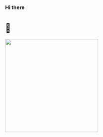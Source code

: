 ### Hi there
# 👋
 <img
      style="width: 300px"
      src="https://i.pinimg.com/originals/cd/59/d6/cd59d626dc86397fe45080e6e9c7027d.gif"
    />
<!--
**AkmaljonYusupov/AkmaljonYusupov** is a ✨ _special_ ✨ repository because its `README.md` (this file) appears on your GitHub profile.

Here are some ideas to get you started:

- 🔭 I’m currently working on ...
- 🌱 I’m currently learning ...
- 👯 I’m looking to collaborate on ...
- 🤔 I’m looking for help with ...
- 💬 Ask me about ...
- 📫 How to reach me: ...
- 😄 Pronouns: ...
- ⚡ Fun fact: ...
-->
